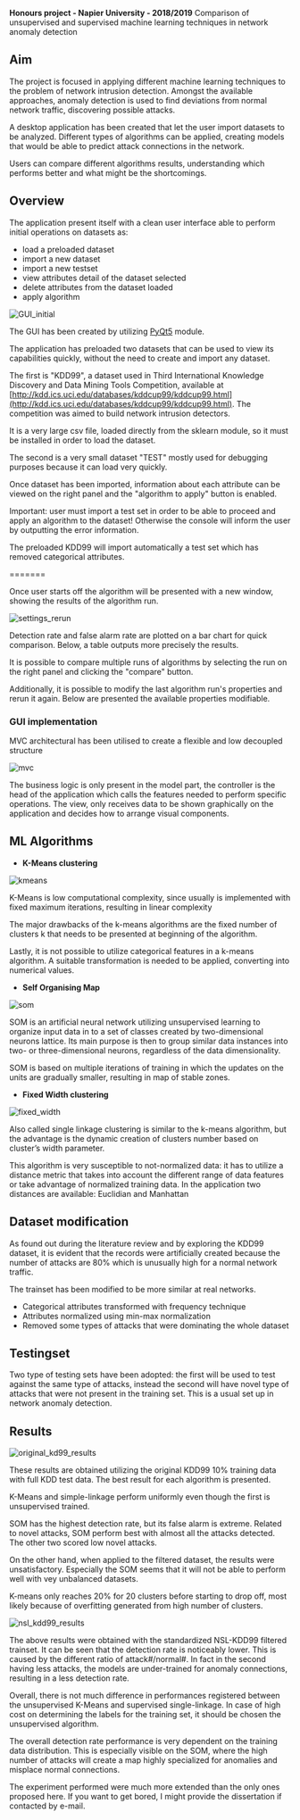 **Honours project - Napier University - 2018/2019**
Comparison of unsupervised and supervised machine learning techniques in network anomaly detection

## Aim
The project is focused in applying different machine learning techniques to the problem of network intrusion detection. Amongst the available approaches, anomaly detection is used to find deviations from normal network traffic, discovering possible attacks.

A desktop application has been created that let the user import datasets to be analyzed. Different types of algorithms can be applied, creating models that would be able to predict attack connections in the network.

Users can compare different algorithms results, understanding which performs better and what might be the shortcomings.


## Overview
The application present itself with a clean user interface able to perform initial operations on datasets as:
- load a preloaded dataset
- import a new dataset
- import a new testset
- view attributes detail of the dataset selected
- delete attributes from the dataset loaded
- apply algorithm

![GUI_initial](https://github.com/Willyees/GUI_pyqt/blob/assets/assets/GUI_front.png)

The GUI has been created by utilizing [PyQt5](https://pypi.org/project/PyQt5/) module.

The application has preloaded two datasets that can be used to view its capabilities quickly, without the need to create and import any dataset.

The first is "KDD99", a dataset used in Third International Knowledge Discovery and Data Mining Tools Competition, available at [http://kdd.ics.uci.edu/databases/kddcup99/kddcup99.html](http://kdd.ics.uci.edu/databases/kddcup99/kddcup99.html). The competition was aimed to build network intrusion detectors.

It is a very large csv file, loaded directly from the sklearn module, so it must be installed in order to load the dataset.

The second is a very small dataset "TEST" mostly used for debugging purposes because it can load very quickly.

Once dataset has been imported, information about each attribute can be viewed on the right panel and the "algorithm to apply" button is enabled.

Important: user must import a test set in order to be able to proceed and apply an algorithm to the dataset! Otherwise the console will inform the user by outputting the error information.

The preloaded KDD99 will import automatically a test set which has removed categorical attributes.

=======

Once user starts off the algorithm will be presented with a new window, showing the results of the algorithm run.

![settings_rerun](https://github.com/Willyees/GUI_pyqt/blob/assets/assets/settings_rerun.png)

Detection rate and false alarm rate are plotted on a bar chart for quick comparison. Below, a table outputs more precisely the results.

It is possible to compare multiple runs of algorithms by selecting the run on the right panel and clicking the "compare" button.

Additionally, it is possible to modify the last algorithm run's properties and rerun it again. Below are presented the available properties modifiable.

### GUI implementation
MVC architectural has been utilised to create a flexible and low decoupled structure

![mvc](https://github.com/Willyees/GUI_pyqt/blob/assets/assets/mvc.png)

The business logic is only present in the model part, the controller is the head of the application which calls the features needed to perform specific operations. The view, only receives data to be shown graphically on the application and decides how to arrange visual components.


## ML Algorithms
- **K-Means clustering**

![kmeans](https://github.com/Willyees/GUI_pyqt/blob/assets/assets/kmeans.png)

K-Means is low computational complexity, since usually is implemented with fixed maximum iterations, resulting in linear complexity

The major drawbacks of the k-means algorithms are the fixed number of clusters k that needs to be presented at beginning of the algorithm. 

Lastly, it is not possible to utilize categorical features in a k-means algorithm. A suitable transformation is needed to be applied, converting into numerical values.

- **Self Organising Map**

![som](https://github.com/Willyees/GUI_pyqt/blob/assets/assets/som.png)

SOM is an artificial neural network utilizing unsupervised learning to organize input data in to a set of classes created by two-dimensional neurons lattice. Its main purpose is then to group similar data instances into two- or three-dimensional neurons, regardless of the data dimensionality.

SOM is based on multiple iterations of training in which the updates on the units are gradually smaller, resulting in map of stable zones.


- **Fixed Width clustering**

![fixed_width](https://github.com/Willyees/GUI_pyqt/blob/assets/assets/fixed_width.png)

Also called single linkage clustering is similar to the k-means algorithm, but the advantage is the dynamic creation of clusters number based on cluster’s width parameter.

This algorithm is very susceptible to not-normalized data: it has to utilize a distance metric that takes into account the different range of data features or take advantage of normalized training data. In the application two distances are available: Euclidian and Manhattan

## Dataset modification
As found out during the literature review and by exploring the KDD99 dataset, it is evident that the records were artificially created because the number of attacks are 80% which is unusually high for a normal network traffic.

The trainset has been modified to be more similar at real networks.

- Categorical attributes transformed with frequency technique
- Attributes normalized using min-max normalization
- Removed some types of attacks that were dominating the whole dataset

## Testingset
Two type of testing sets have been adopted: the first will be used to test against the same type of attacks, instead the second will have novel type of attacks that were not present in the training set. This is a usual set up in network anomaly detection.

## Results

![original_kd99_results](https://github.com/Willyees/GUI_pyqt/blob/assets/assets/original_kd99_results.png)

These results are obtained utilizing the original KDD99 10% training data with full KDD test data. The best result for each algorithm is presented.

K-Means and simple-linkage perform uniformly even though the first is unsupervised trained.

SOM has the highest detection rate, but its false alarm is extreme. Related to novel attacks, SOM perform best with almost all the attacks detected. The other two scored low novel attacks.

On the other hand, when applied to the filtered dataset, the results were unsatisfactory. Especially the SOM seems that it will not be able to perform well with vey unbalanced datasets.

K-means only reaches 20% for 20 clusters before starting to drop off, most likely because of overfitting generated from high number of clusters. 

![nsl_kdd99_results](https://github.com/Willyees/GUI_pyqt/blob/assets/assets/nsl_kdd_results.png)

The above results were obtained with the standardized NSL-KDD99 filtered trainset. It can be seen that the detection rate is noticeably lower. This is caused by the different ratio of attack#/normal#. In fact in the second having less attacks, the models are under-trained for anomaly connections, resulting in a less detection rate.


Overall, there is not much difference in performances registered between the unsupervised K-Means and supervised single-linkage. In case of high cost on determining the labels for the training set, it should be chosen the unsupervised algorithm.

The overall detection rate performance is very dependent on the training data distribution. This is especially visible on the SOM, where the high number of attacks will create a map highly specialized for anomalies and misplace normal connections.


The experiment performed were much more extended than the only ones proposed here. If you want to get bored, I might provide the dissertation if contacted by e-mail.